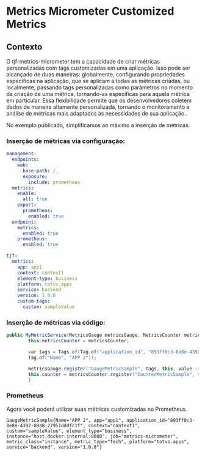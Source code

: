 # Metrics Micrometer Customized Metrics

## Contexto

O tjf-metrics-micrometer tem  a capacidade de criar métricas personalizadas com tags customizadas em uma aplicação. Isso pode ser alcançado de duas maneiras: globalmente, configurando propriedades específicas na aplicação, que se aplicam a todas as métricas criadas, ou localmente, passando tags personalizadas como parâmetros no momento da criação de uma métrica, tornando-as específicas para aquela métrica em particular. Essa flexibilidade permite que os desenvolvedores coletem dados de maneira altamente personalizada, tornando o monitoramento e análise de métricas mais adaptados às necessidades de sua aplicação.. 

No exemplo publicado, simplificamos ao máximo a inserção de métricas.

### Inserção de métricas via configuração:

```yml
management:
  endpoints:
    web:
      base-path: /_
      exposure:
        include: prometheus
  metrics:
    enable:
      all: true
    export:
      prometheus:
        enabled: true
  endpoint:
    metrics:
      enabled: true
    prometheus:
      enabled: true

tjf:
  metrics:
    app: app1
    context: context1
    element-type: business
    platform: totvs.apps
    service: backend
    version: 1.0.0
    custom-tags:
      custom: sampleValue
```

### Inserção de métricas via código:

```java
public MyMetricService(MetricsGauge metricsGauge, MetricsCounter metricsCounter, MicrometerConfiguration config) {
        this.metricsCounter = metricsCounter;

        var tags = Tags.of(Tag.of("application_id", "893ff0c3-8e8e-4392-88a8-27951dddfc1f"),
        Tag.of("Name", "APP 2"));

        metricsGauge.register("GaugeMetricSample", tags, this, value -> getMyMetricValue());
        this.counter = metricsCounter.register("CounterMetricSample", tags);
        }
```

### Prometheus

Agora você poderá utilizar suas métricas customizadas no Prometheus.

```
GaugeMetricSample{Name="APP 2", app="app1", application_id="893ff0c3-8e8e-4392-88a8-27951dddfc1f", context="context1", custom="sampleValue", element_type="business", instance="host.docker.internal:8080", job="metrics-micrometer", metric_class="instance", metric_type="tech", platform="totvs.apps", service="backend", version="1.0.0"}
```